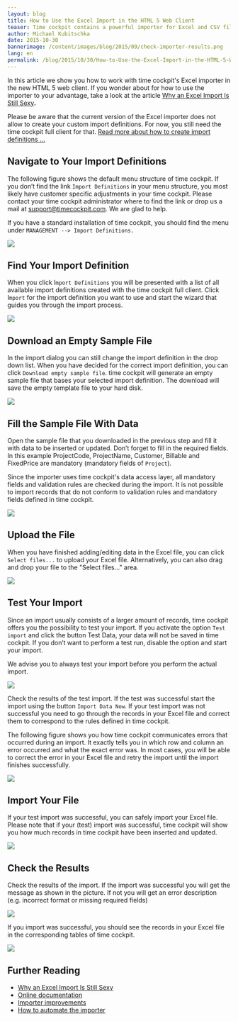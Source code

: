 ```yaml
---
layout: blog
title: How to Use the Excel Import in the HTML 5 Web Client
teaser: Time cockpit contains a powerful importer for Excel and CSV files. You might have already used it in time cockpit's full client. This month we added the Excel importer to the new HTML5 client. In this article we describe how it works.
author: Michael Kubitschka
date: 2015-10-30
bannerimage: /content/images/blog/2015/09/check-importer-results.png
lang: en
permalink: /blog/2015/10/30/How-to-Use-the-Excel-Import-in-the-HTML-5-Web-Client
---
```


<p xmlns="http://www.w3.org/1999/xhtml">In this article we show you how to work with time cockpit's Excel importer in the new HTML 5 web client. If you wonder about for how to use the importer to your advantage, take a look at the article <a href="~/blog/2015/10/30/Why-An-Excel-Import-Is-Still-Sexy" target="_blank">Why an Excel Import Is Still Sexy</a><strong>.</strong></p><p class="showcase" xmlns="http://www.w3.org/1999/xhtml">Please be aware that the current version of the Excel importer does not allow to create your custom import definitions. For now, you still need the time cockpit full client for that. <a href="https://help.timecockpit.com/?topic=html/ee560e49-e503-4d80-9167-2e6533f50dbe.htm" target="_blank">Read more about how to create import definitions ...</a></p><h2 xmlns="http://www.w3.org/1999/xhtml">Navigate to Your Import Definitions</h2><p xmlns="http://www.w3.org/1999/xhtml">The following figure shows the default menu structure of time cockpit. If you don’t find the link <code>Import Definitions</code> in your menu structure, you most likely have customer specific adjustments in your time cockpit. Please contact your time cockpit administrator where to find the link or drop us a mail at <a href="mailto:support@timecockpit.com">support@timecockpit.com</a>. We are glad to help.</p><p xmlns="http://www.w3.org/1999/xhtml">If you have a standard installation of time cockpit, you should find the menu under <code>MANAGEMENT --&gt; Import Definitions.</code></p><p xmlns="http://www.w3.org/1999/xhtml">
  <img src="{{site.baseurl}}/content/images/blog/2015/09/find-import-definitions.png" />
</p><h2 xmlns="http://www.w3.org/1999/xhtml">Find Your Import Definition
<br /></h2><p xmlns="http://www.w3.org/1999/xhtml">When you click I<code>mport Definitions</code> you will be presented with a list of all available import definitions created with the time cockpit full client. Click I<code>mport</code> for the import definition you want to use and start the wizard that guides you through the import process.</p><p xmlns="http://www.w3.org/1999/xhtml">
  <strong>
    <img src="{{site.baseurl}}/content/images/blog/2015/09/click-import-hyperlink.png" />
  </strong>
</p><h2 xmlns="http://www.w3.org/1999/xhtml">Download an Empty Sample File</h2><p xmlns="http://www.w3.org/1999/xhtml">In the import dialog you can still change the import definition in the drop down list. When you have decided for the correct import definition, you can click <code>Download empty sample file</code>. time cockpit will generate an empty sample file that bases your selected import definition. The download will save the empty template file to your hard disk.</p><p xmlns="http://www.w3.org/1999/xhtml">
  <img src="{{site.baseurl}}/content/images/blog/2015/09/download-import-definition.png" />
</p><h2 xmlns="http://www.w3.org/1999/xhtml">Fill the Sample File With Data</h2><p xmlns="http://www.w3.org/1999/xhtml">Open the sample file that you downloaded in the previous step and fill it with data to be inserted or updated. Don’t forget to fill in the required fields. In this example ProjectCode, ProjectName, Customer, Billable and FixedPrice are mandatory (mandatory fields of <code>Project</code>).</p><p class="showcase" xmlns="http://www.w3.org/1999/xhtml">Since the importer uses time cockpit's data access layer, all mandatory fields and validation rules are checked during the import. It is not possible to import records that do not conform to validation rules and mandatory fields defined in time cockpit.</p><p xmlns="http://www.w3.org/1999/xhtml">
  <img src="{{site.baseurl}}/content/images/blog/2015/09/fill-in-template.png" />
</p><h2 xmlns="http://www.w3.org/1999/xhtml">Upload the File
<br /></h2><p xmlns="http://www.w3.org/1999/xhtml">When you have finished adding/editing data in the Excel file, you can click <code>Select files...</code> to upload your Excel file. Alternatively, you can also drag and drop your file to the "Select files..." area. </p><p xmlns="http://www.w3.org/1999/xhtml">
  <img src="{{site.baseurl}}/content/images/blog/2015/09/select-excel-file.png" />
</p><h2 xmlns="http://www.w3.org/1999/xhtml">Test Your Import</h2><p xmlns="http://www.w3.org/1999/xhtml">Since an import usually consists of a larger amount of records, time cockpit offers you the possibility to test your import. If you activate the option <code>Test import</code> and click the button Test Data, your data will not be saved in time cockpit. If you don’t want to perform a test run, disable the option and start your import.</p><p class="showcase" xmlns="http://www.w3.org/1999/xhtml">We advise you to always test your import before you perform the actual import. </p><p xmlns="http://www.w3.org/1999/xhtml">
  <img src="{{site.baseurl}}/content/images/blog/2015/09/test-import.png" />
</p><p xmlns="http://www.w3.org/1999/xhtml">Check the results of the test import. If the test was successful start the import using the button <code>Import Data Now</code>. If your test import was not successful you need to go through the records in your Excel file and correct them to correspond to the rules defined in time cockpit.</p><p xmlns="http://www.w3.org/1999/xhtml">The following figure shows you how time cockpit communicates errors that occurred during an import. It exactly tells you in which row and column an error occurred and what the exact error was. In most cases, you will be able to correct the error in your Excel file and retry the import until the import finishes successfully.</p><p xmlns="http://www.w3.org/1999/xhtml">
  <img src="{{site.baseurl}}/content/images/blog/2015/09/import-with-errors.png" />
</p><h2 xmlns="http://www.w3.org/1999/xhtml">Import Your File</h2><p xmlns="http://www.w3.org/1999/xhtml">If your test import was successful, you can safely import your Excel file. Please note that if your (test) import was successful, time cockpit will show you how much records in time cockpit have been inserted and updated.</p><p xmlns="http://www.w3.org/1999/xhtml">
  <img src="{{site.baseurl}}/content/images/blog/2015/09/test-successful.png" />
</p><h2 xmlns="http://www.w3.org/1999/xhtml">Check the Results</h2><p xmlns="http://www.w3.org/1999/xhtml">Check the results of the import. If the import was successful you will get the message as shown in the picture. If not you will get an error description (e.g. incorrect format or missing required fields)</p><p xmlns="http://www.w3.org/1999/xhtml">
  <img src="{{site.baseurl}}/content/images/blog/2015/09/check-importer-results.png" />
</p><p xmlns="http://www.w3.org/1999/xhtml">If you import was successful, you should see the records in your Excel file in the corresponding tables of time cockpit.<br /></p><p xmlns="http://www.w3.org/1999/xhtml">
  <img src="{{site.baseurl}}/content/images/blog/2015/09/import-successful.png" />
</p><h2 xmlns="http://www.w3.org/1999/xhtml">Further Reading</h2><ul xmlns="http://www.w3.org/1999/xhtml">
  <li>
    <a href="~/blog/2015/10/30/Why-An-Excel-Import-Is-Still-Sexy" target="_blank">Why an Excel Import Is Still Sexy</a>
  </li>
  <li>
    <a href="https://help.timecockpit.com/html/ee560e49-e503-4d80-9167-2e6533f50dbe.htm">Online documentation</a>
  </li>
  <li>
    <a href="~/blog/2014/08/29/Compound-Keys-in-Excel-Import">Importer improvements</a>
  </li>
  <li>
    <a href="~/blog/2015/06/29/How-to-Automate-Time-Cockpit%E2%80%99s-Importer">How to automate the importer</a>
  </li>
</ul>